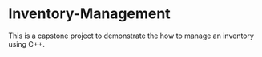 # Inventory-Management
This is a capstone project to demonstrate the how to manage an inventory using C++.

